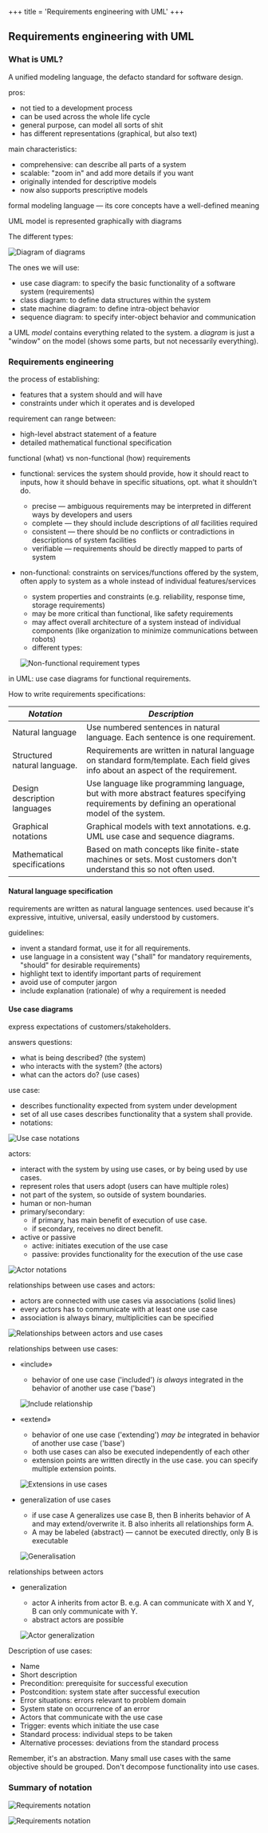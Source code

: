 +++
title = 'Requirements engineering with UML'
+++
## Requirements engineering with UML

### What is UML?
A unified modeling language, the defacto standard for software design.

pros:
* not tied to a development process
* can be used across the whole life cycle
* general purpose, can model all sorts of shit
* has different representations (graphical, but also text)

main characteristics:
* comprehensive: can describe all parts of a system
* scalable: "zoom in" and add more details if you want
* originally intended for descriptive models
* now also supports prescriptive models

formal modeling language — its core concepts have a well-defined meaning

UML model is represented graphically with diagrams

The different types:

![Diagram of diagrams](uml-diagrams.png)

The ones we will use:
* use case diagram: to specify the basic functionality of a software system (requirements)
* class diagram: to define data structures within the system
* state machine diagram: to define intra-object behavior
* sequence diagram: to specify inter-object behavior and communication

a UML _model_ contains everything related to the system. a _diagram_ is just a "window" on the model (shows some parts, but not necessarily everything).

### Requirements engineering
the process of establishing:
* features that a system should and will have
* constraints under which it operates and is developed

requirement can range between:
* high-level abstract statement of a feature
* detailed mathematical functional specification

functional (what) vs non-functional (how) requirements
* functional: services the system should provide, how it should react to inputs, how it should behave in specific situations, opt. what it shouldn't do.
    * precise — ambiguous requirements may be interpreted in different ways by developers and users
    * complete — they should include descriptions of _all_ facilities required
    * consistent — there should be no conflicts or contradictions in descriptions of system facilities
    * verifiable — requirements should be directly mapped to parts of system
* non-functional: constraints on services/functions offered by the system, often apply to system as a whole instead of individual features/services
    * system properties and constraints (e.g. reliability, response time, storage requirements)
    * may be more critical than functional, like safety requirements
    * may affect overall architecture of a system instead of individual components (like organization to minimize communications between robots)
    * different types:

    ![Non-functional requirement types](non-func-requirements.png)

in UML: use case diagrams for functional requirements.

How to write requirements specifications:

| *Notation*                   | *Description*                                                                                                                                   |
|------------------------------|-------------------------------------------------------------------------------------------------------------------------------------------------|
| Natural language             | Use numbered sentences in natural language. Each sentence is one requirement.                                                                   |
| Structured natural language. | Requirements are written in natural language on standard form/template. Each field gives info about an aspect of the requirement.               |
| Design description languages | Use language like programming language, but with more abstract features specifying requirements by defining an operational model of the system. |
| Graphical notations          | Graphical models with text annotations. e.g. UML use case and sequence diagrams.                                                                |
| Mathematical specifications  | Based on math concepts like finite-state machines or sets. Most customers don't understand this so not often used.                              |

#### Natural language specification
requirements are written as natural language sentences. used because it's expressive, intuitive, universal, easily understood by customers.

guidelines:
* invent a standard format, use it for all requirements.
* use language in a consistent way ("shall" for mandatory requirements, "should" for desirable requirements)
* highlight text to identify important parts of requirement
* avoid use of computer jargon
* include explanation (rationale) of why a requirement is needed

#### Use case diagrams
express expectations of customers/stakeholders.

answers questions:
* what is being described? (the system)
* who interacts with the system? (the actors)
* what can the actors do? (use cases)

use case:
* describes functionality expected from system under development
* set of all use cases describes functionality that a system shall provide.
* notations:

![Use case notations](use-case-notations.png)

actors:
* interact with the system by using use cases, or by being used by use cases.
* represent roles that users adopt (users can have multiple roles)
* not part of the system, so outside of system boundaries.
* human or non-human
* primary/secondary:
    * if primary, has main benefit of execution of use case.
    * if secondary, receives no direct benefit.
* active or passive
    * active: initiates execution of the use case
    * passive: provides functionality for the execution of the use case

![Actor notations](actor-notations.png)

relationships between use cases and actors:
* actors are connected with use cases via associations (solid lines)
* every actors has to communicate with at least one use case
* association is always binary, multiplicities can be specified

![Relationships between actors and use cases](usecase-actor-rel.png)

relationships between use cases:
* «include»
    * behavior of one use case ('included') _is always_ integrated in the behavior of another use case ('base')

    ![Include relationship](usecase-include-rel.png)
* «extend»
    * behavior of one use case ('extending') _may be_ integrated in behavior of another use case ('base')
    * both use cases can also be executed independently of each other
    * extension points are written directly in the use case. you can specify multiple extension points.

    ![Extensions in use cases](use-case-extensions.png)
* generalization of use cases
    * if use case A generalizes use case B, then B inherits behavior of A and may extend/overwrite it. B also inherits all relationships form A.
    * A may be labeled {abstract} — cannot be executed directly, only B is executable

    ![Generalisation](usecase-generalisation.png)

relationships between actors
* generalization
    * actor A inherits from actor B. e.g. A can communicate with X and Y, B can only communicate with Y.
    * abstract actors are possible

    ![Actor generalization](actor-generalization.png)

Description of use cases:
* Name
* Short description
* Precondition: prerequisite for successful execution
* Postcondition: system state after successful execution
* Error situations: errors relevant to problem domain
* System state on occurrence of an error
* Actors that communicate with the use case
* Trigger: events which initiate the use case
* Standard process: individual steps to be taken
* Alternative processes: deviations from the standard process

Remember, it's an abstraction. Many small use cases with the same objective should be grouped. Don't decompose functionality into use cases.

### Summary of notation
![Requirements notation](requirement-notation-p1.png)

![Requirements notation](requirement-notation-p2.png)

